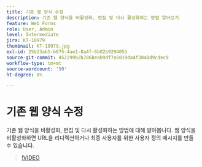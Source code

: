 ```yaml
---
title: 기존 웹 양식 수정
description: 기존 웹 양식을 비활성화, 편집 및 다시 활성화하는 방법 알아보기
feature: Web Forms
role: User, Admin
level: Intermediate
jira: KT-10979
thumbnail: KT-10979.jpg
exl-id: 25b23ab5-b075-4ae1-8a4f-6b82b9294051
source-git-commit: 452299b2b786beab9df7a5019da4f3840d9cdec9
workflow-type: tm+mt
source-wordcount: '50'
ht-degree: 0%

---
```


# 기존 웹 양식 수정

기존 웹 양식을 비활성화, 편집 및 다시 활성화하는 방법에 대해 알아봅니다. 웹 양식을 비활성화하면 URL을 리디렉션하거나 최종 사용자를 위한 사용자 정의 메시지를 만들 수 있습니다.

>[!VIDEO](https://video.tv.adobe.com/v/3412771?quality=12&learn=on&hidetitle=true&captions=kor)
